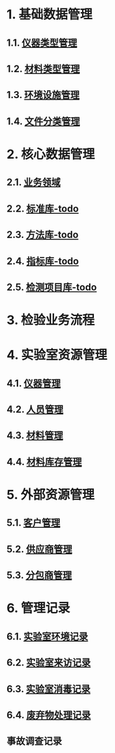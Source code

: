 # 1. 基础数据管理

## 1.1. [仪器类型管理](https://github.com/labsharpBeijing/LabSharpLIMS/blob/master/Doc/basedata/equipmenttype.md)

## 1.2. [材料类型管理](https://github.com/labsharpBeijing/LabSharpLIMS/blob/master/Doc/basedata/materialtype.md)

## 1.3. [环境设施管理](https://github.com/labsharpBeijing/LabSharpLIMS/blob/master/Doc/basedata/location.md)

## 1.4. [文件分类管理](https://github.com/labsharpBeijing/LabSharpLIMS/blob/master/Doc/basedata/filetype.md)

# 2. 核心数据管理

## 2.1. [业务领域](https://github.com/labsharpBeijing/LabSharpLIMS/blob/master/Doc/coredata/domain.md)

## 2.2. [标准库-todo](https://github.com/labsharpBeijing/LabSharpLIMS/blob/master/Doc/coredata/standard.md)

## 2.3. [方法库-todo](https://github.com/labsharpBeijing/LabSharpLIMS/blob/master/Doc/coredata/method.md)

## 2.4. [指标库-todo](https://github.com/labsharpBeijing/LabSharpLIMS/blob/master/Doc/coredata/spec.md)

## 2.5. [检测项目库-todo](https://github.com/labsharpBeijing/LabSharpLIMS/blob/master/Doc/coredata/test.md)

# 3. 检验业务流程

# 4. 实验室资源管理 

## 4.1. [仪器管理](https://github.com/labsharpBeijing/LabSharpLIMS/blob/master/Doc/resource-lab/equipment.md)

## 4.2. [人员管理](https://github.com/labsharpBeijing/LabSharpLIMS/blob/master/Doc/resource-lab/people.md)

## 4.3. [材料管理](https://github.com/labsharpBeijing/LabSharpLIMS/blob/master/Doc/resource-lab/material.md)

## 4.4. [材料库存管理](https://github.com/labsharpBeijing/LabSharpLIMS/blob/master/Doc/resource-lab/inventory.md)

# 5. 外部资源管理

## 5.1. [客户管理](https://github.com/labsharpBeijing/LabSharpLIMS/blob/master/Doc/resource-outside/client.md)

## 5.2. [供应商管理](https://github.com/labsharpBeijing/LabSharpLIMS/blob/master/Doc/resource-outside/supplier.md)

## 5.3. [分包商管理](https://github.com/labsharpBeijing/LabSharpLIMS/blob/master/Doc/resource-outside/subcontractor.md)

# 6. 管理记录

## 6.1. [实验室环境记录](https://github.com/labsharpBeijing/LabSharpLIMS/blob/master/Doc/resource-outside/roomenvironment.png)

## 6.2. [实验室来访记录](https://github.com/labsharpBeijing/LabSharpLIMS/blob/master/Doc/resource-outside/roomaccess.png)

## 6.3. [实验室消毒记录](https://github.com/labsharpBeijing/LabSharpLIMS/blob/master/Doc/resource-outside/disinfection.png)

## 6.4. [废弃物处理记录](https://github.com/labsharpBeijing/LabSharpLIMS/blob/master/Doc/resource-outside/wastedisposal.png)

## 事故调查记录